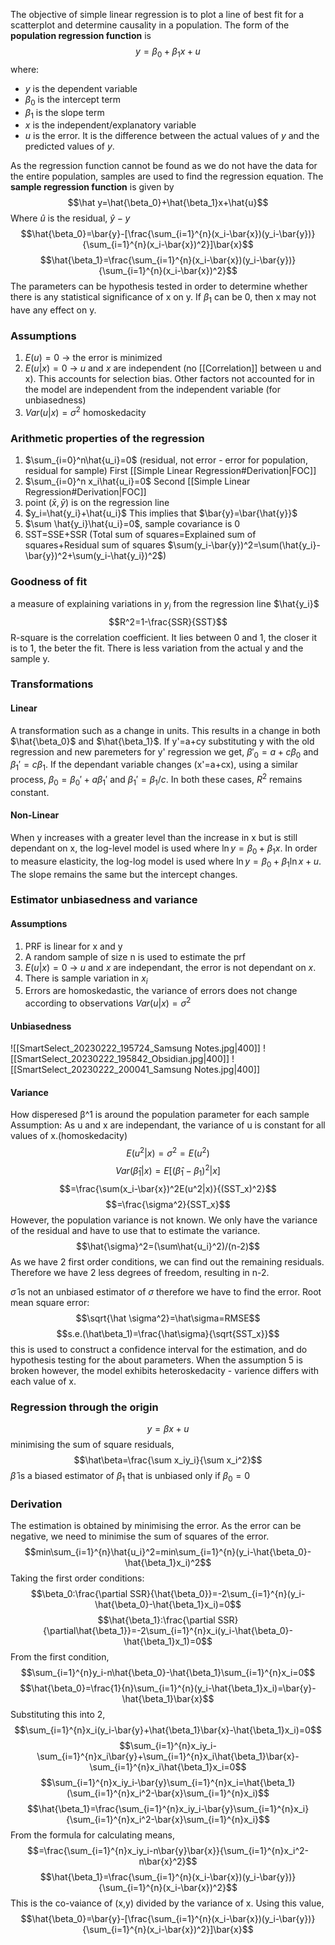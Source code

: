 The objective of simple linear regression is to plot a line of best fit for a scatterplot and determine causality in a population. The form of the **population regression function** is $$y=\beta_0+\beta_1x+u$$where:
- $y$ is the dependent variable
- $\beta_0$ is the intercept term 
- $\beta_1$ is the slope term
- $x$ is the independent/explanatory variable
- $u$ is the error. It is the difference between the actual values of $y$ and the predicted values of $y$.

As the regression function cannot be found as we do not have the data for the entire population, samples are used to find the regression equation. The **sample regression function** is given by $$\hat y=\hat{\beta_0}+\hat{\beta_1}x+\hat{u}$$Where $\hat u$ is the residual, $\hat y-y$ 
$$\hat{\beta_0}=\bar{y}-[\frac{\sum_{i=1}^{n}(x_i-\bar{x})(y_i-\bar{y})}{\sum_{i=1}^{n}(x_i-\bar{x})^2}]\bar{x}$$$$\hat{\beta_1}=\frac{\sum_{i=1}^{n}(x_i-\bar{x})(y_i-\bar{y})}{\sum_{i=1}^{n}(x_i-\bar{x})^2}$$The parameters can be hypothesis tested in order to determine whether there is any statistical significance of x on y. If $\beta_1$ can be 0, then x may not have any effect on y. 

### Assumptions
1. $E(u)=0$ -> the error is minimized
2. $E(u|x)=0$ → $u$ and $x$ are independent (no [[Correlation]] between u and x). This accounts for selection bias. Other factors not accounted for in the model are independent from the independent variable (for unbiasedness)
4. $Var(u|x)=\sigma^2$ homoskedacity


### Arithmetic properties of the regression
1. $\sum_{i=0}^n\hat{u_i}=0$ (residual, not error - error for population, residual for sample) First [[Simple Linear Regression#Derivation|FOC]]
2. $\sum_{i=0}^n x_i\hat{u_i}=0$ Second [[Simple Linear Regression#Derivation|FOC]]
3. point $(\bar{x},\bar{y})$ is on the regression line
4. $y_i=\hat{y_i}+\hat{u_i}$ This implies that $\bar{y}=\bar{\hat{y}}$
5. $\sum \hat{y_i}\hat{u_i}=0$, sample covariance is 0
6. SST=SSE+SSR (Total sum of squares=Explained sum of squares+Residual sum of squares $\sum(y_i-\bar{y})^2=\sum(\hat{y_i}-\bar{y})^2+\sum(y_i-\hat{y_i})^2$)

### Goodness of fit
a measure of explaining variations in $y_i$ from the regression line $\hat{y_i}$$$R^2=1-\frac{SSR}{SST}$$R-square is the correlation coefficient. It lies between 0 and 1, the closer it is to 1, the beter the fit. There is less variation from the actual y and the sample y.

### Transformations
#### Linear
A transformation such as a change in units. This results in a change in both $\hat{\beta_0}$ and $\hat{\beta_1}$. If y'=a+cy substituting y with the old regression and new paremeters for y' regression we get, $\beta'_0=a+c\beta_0$ and $\beta_1'=c\beta_1$.
If the dependant variable changes (x'=a+cx), using a similar process, $\beta_0=\beta_0'+a\beta_1'$ and $\beta_1'=\beta_1/c$. In both these cases, $R^2$ remains constant. 

#### Non-Linear
When y increases with a greater level than the increase in x but is still dependant on x, the log-level model is used where $\ln y=\beta_0+\beta_1x$. In order to measure elasticity, the log-log model is used where $\ln y=\beta_0+\beta_1\ln x+u$. The slope remains the same but the intercept changes.

### Estimator unbiasedness and variance
#### Assumptions
1. PRF is linear for x and y
2. A random sample of size n is used to estimate the prf
3. $E(u|x)=0$ -> $u$ and $x$ are independant, the error is not dependant on $x$.
4. There is sample variation in $x_i$
5. Errors are homoskedastic, the variance of errors does not change according to observations $Var(u|x)=\sigma^2$
#### Unbiasedness
![[SmartSelect_20230222_195724_Samsung Notes.jpg|400]]
![[SmartSelect_20230222_195842_Obsidian.jpg|400]]
![[SmartSelect_20230222_200041_Samsung Notes.jpg|400]]
#### Variance
How disperesed β^1 is around the population parameter for each sample
Assumption: As u and x are independant, the variance of u is constant for all values of x.(homoskedacity)$$E(u^2|x)=\sigma^2=E(u^2)$$$$Var(\hat\beta_1|x)=E[(\hat\beta_1-\beta_1)^2|x]$$$$=\frac{\sum(x_i-\bar{x})^2E(u^2|x)}{(SST_x)^2}$$$$=\frac{\sigma^2}{SST_x}$$However, the population variance is not known. We only have the variance of the residual and have to use that to estimate the variance.$$\hat{\sigma}^2=(\sum\hat{u_i}^2)/(n-2)$$As we have 2 first order conditions, we can find out the remaining residuals. Therefore we have 2 less degrees of freedom, resulting in n-2. 

$\hat\sigma$ is not an unbiased estimator of $\sigma$ therefore we have to find the error. Root mean square error:$$\sqrt{\hat \sigma^2}=\hat\sigma=RMSE$$$$s.e.(\hat\beta_1)=\frac{\hat\sigma}{\sqrt{SST_x}}$$this is used to construct a confidence interval for the estimation, and do hypothesis testing for the about parameters. When the assumption 5 is broken however, the model exhibits heteroskedacity - varience differs with each value of x.

### Regression through the origin
$$y=\beta x+u$$
minimising the sum of square residuals,
$$\hat\beta=\frac{\sum x_iy_i}{\sum x_i^2}$$
$\hat\beta$ is a biased estimator of $\beta_1$ that is unbiased only if $\beta_0=0$


### Derivation
The estimation is obtained by minimising the error. As the error can be negative, we need to minimise the sum of squares of the error. $$min\sum_{i=1}^{n}\hat{u_i}^2=min\sum_{i=1}^{n}(y_i-\hat{\beta_0}-\hat{\beta_1}x_i)^2$$Taking the first order conditions:
$$\beta_0:\frac{\partial SSR}{\hat{\beta_0}}=-2\sum_{i=1}^{n}(y_i-\hat{\beta_0}-\hat{\beta_1}x_i)=0$$$$\hat{\beta_1}:\frac{\partial SSR}{\partial\hat{\beta_1}}=-2\sum_{i=1}^{n}x_i(y_i-\hat{\beta_0}-\hat{\beta_1}x_1)=0$$From the first condition,$$\sum_{i=1}^{n}y_i-n\hat{\beta_0}-\hat{\beta_1}\sum_{i=1}^{n}x_i=0$$$$\hat{\beta_0}=\frac{1}{n}\sum_{i=1}^{n}(y_i-\hat{\beta_1}x_i)=\bar{y}-\hat{\beta_1}\bar{x}$$Substituting this into 2,$$\sum_{i=1}^{n}x_i(y_i-\bar{y}+\hat{\beta_1}\bar{x}-\hat{\beta_1}x_i)=0$$$$\sum_{i=1}^{n}x_iy_i-\sum_{i=1}^{n}x_i\bar{y}+\sum_{i=1}^{n}x_i\hat{\beta_1}\bar{x}-\sum_{i=1}^{n}x_i\hat{\beta_1}x_i=0$$$$\sum_{i=1}^{n}x_iy_i-\bar{y}\sum_{i=1}^{n}x_i=\hat{\beta_1}(\sum_{i=1}^{n}x_i^2-\bar{x}\sum_{i=1}^{n}x_i)$$$$\hat{\beta_1}=\frac{\sum_{i=1}^{n}x_iy_i-\bar{y}\sum_{i=1}^{n}x_i}{\sum_{i=1}^{n}x_i^2-\bar{x}\sum_{i=1}^{n}x_i}$$From the formula for calculating means,$$=\frac{\sum_{i=1}^{n}x_iy_i-n\bar{y}\bar{x}}{\sum_{i=1}^{n}x_i^2-n\bar{x}^2}$$$$\hat{\beta_1}=\frac{\sum_{i=1}^{n}(x_i-\bar{x})(y_i-\bar{y})}{\sum_{i=1}^{n}(x_i-\bar{x})^2}$$This is the co-vaiance of (x,y) divided by the variance of x. Using this value,
$$\hat{\beta_0}=\bar{y}-[\frac{\sum_{i=1}^{n}(x_i-\bar{x})(y_i-\bar{y})}{\sum_{i=1}^{n}(x_i-\bar{x})^2}]\bar{x}$$

